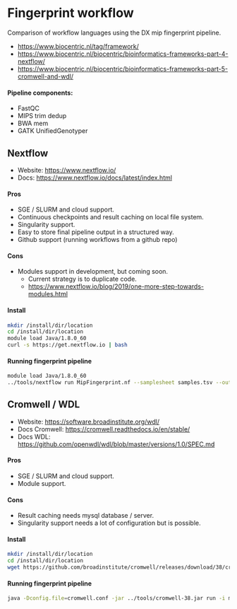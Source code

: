 # Fingerprint workflow
Comparison of workflow languages using the DX mip fingerprint pipeline.

- https://www.biocentric.nl/tag/framework/
- https://www.biocentric.nl/biocentric/bioinformatics-frameworks-part-4-nextflow/
- https://www.biocentric.nl/biocentric/bioinformatics-frameworks-part-5-cromwell-and-wdl/

#### Pipeline components:
- FastQC
- MIPS trim dedup
- BWA mem
- GATK UnifiedGenotyper

## Nextflow
- Website: https://www.nextflow.io/
- Docs: https://www.nextflow.io/docs/latest/index.html

#### Pros
- SGE / SLURM and cloud support.
- Continuous checkpoints and result caching on local file system.
- Singularity support.
- Easy to store final pipeline output in a structured way.
- Github support (running workflows from a github repo)

#### Cons
- Modules support in development, but coming soon.
    - Current strategy is to duplicate code.
    - https://www.nextflow.io/blog/2019/one-more-step-towards-modules.html

#### Install
```bash
mkdir /install/dir/location
cd /install/dir/location
module load Java/1.8.0_60
curl -s https://get.nextflow.io | bash
```
#### Running fingerprint pipeline
```bash
module load Java/1.8.0_60
../tools/nextflow run MipFingerprint.nf --samplesheet samples.tsv --outdir <output_dir_name>
```

## Cromwell / WDL
- Website: https://software.broadinstitute.org/wdl/
- Docs Cromwell: https://cromwell.readthedocs.io/en/stable/
- Docs WDL: https://github.com/openwdl/wdl/blob/master/versions/1.0/SPEC.md

#### Pros
- SGE / SLURM and cloud support.
- Module support.

#### Cons
- Result caching needs mysql database / server.
- Singularity support needs a lot of configuration but is possible.

#### Install
```bash
mkdir /install/dir/location
cd /install/dir/location
wget https://github.com/broadinstitute/cromwell/releases/download/38/cromwell-38.jar
```

#### Running fingerprint pipeline
```bash
java -Dconfig.file=cromwell.conf -jar ../tools/cromwell-38.jar run -i mip_fingerprint.inputs.json -o mip_fingerprint.options.json MipFingerprint.wdl
```
